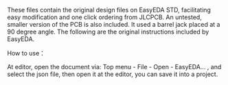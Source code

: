 These files contain the original design files on EasyEDA STD, facilitating easy modification and one click ordering from JLCPCB. An untested, smaller version of the PCB is also included. It used a barrel jack placed at a 90 degree angle. The following are the original instructions included by EasyEDA.


How to use：

At editor, open the document via: Top menu - File - Open - EasyEDA... , and select the json file, then open it at the editor, you can save it into a project.
